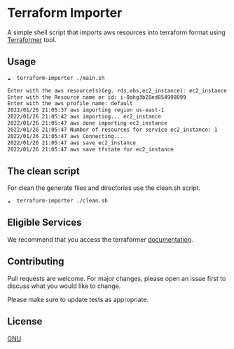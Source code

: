 # Terraform Importer

A simple shell script that imports aws resources into terraform format using [Terraformer](https://github.com/GoogleCloudPlatform/terraformer) tool.

## Usage

```bash
☁  terraform-importer ./main.sh

Enter with the aws resource(s)(eg. rds,ebs,ec2_instance): ec2_instance
Enter with the Resource name or id: i-0ahg3b28ed854998099
Enter with the aws profile name: default
2022/01/26 21:05:37 aws importing region us-east-1
2022/01/26 21:05:42 aws importing... ec2_instance
2022/01/26 21:05:47 aws done importing ec2_instance
2022/01/26 21:05:47 Number of resources for service ec2_instance: 1
2022/01/26 21:05:47 aws Connecting....
2022/01/26 21:05:47 aws save ec2_instance
2022/01/26 21:05:47 aws save tfstate for ec2_instance
```

## The clean script

For clean the generate files and directories use the clean.sh script.

```bash
☁  terraform-importer ./clean.sh
```

## Eligible Services

We recommend that you access the terraformer [documentation](https://github.com/GoogleCloudPlatform/terraformer/blob/master/docs/aws.md).

## Contributing

Pull requests are welcome. For major changes, please open an issue first to discuss what you would like to change.

Please make sure to update tests as appropriate.

## License

[GNU](https://www.gnu.org/licenses/gpl-3.0.en.html)